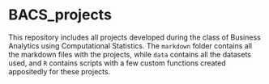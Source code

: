 # BACS_projects

This repository includes all projects developed during the class of Business Analytics using Computational Statistics.
The `markdown` folder contains all the markdown files with the projects, while `data` contains all the datasets used, and `R` contains scripts with a few custom functions created appositedly for these projects.
